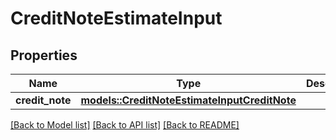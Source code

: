# CreditNoteEstimateInput

## Properties

Name | Type | Description | Notes
------------ | ------------- | ------------- | -------------
**credit_note** | [**models::CreditNoteEstimateInputCreditNote**](CreditNoteEstimateInput_credit_note.md) |  | 

[[Back to Model list]](../README.md#documentation-for-models) [[Back to API list]](../README.md#documentation-for-api-endpoints) [[Back to README]](../README.md)


